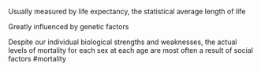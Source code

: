 Usually measured by life expectancy, the statistical average length of life

Greatly influenced by genetic factors

Despite our individual biological strengths and weaknesses, the actual levels of mortality for each sex at each age are most often a result of social factors
#mortality